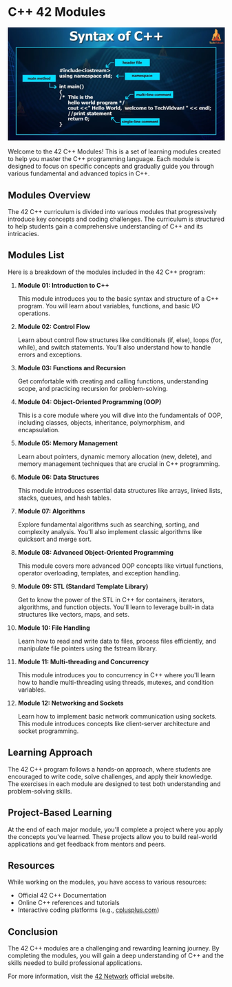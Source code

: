 <h1>C++ 42 Modules</h1>
<img src="./Capture.png" alt="c++_logo">
<p>Welcome to the 42 C++ Modules! This is a set of learning modules created to help you master the C++ programming language. Each module is designed to focus on specific concepts and gradually guide you through various fundamental and advanced topics in C++.</p>

<h2>Modules Overview</h2>
<p>The 42 C++ curriculum is divided into various modules that progressively introduce key concepts and coding challenges. The curriculum is structured to help students gain a comprehensive understanding of C++ and its intricacies.</p>

<h2>Modules List</h2>
<p>Here is a breakdown of the modules included in the 42 C++ program:</p>

<ol>
    <li><strong>Module 01: Introduction to C++</strong>
        <p>This module introduces you to the basic syntax and structure of a C++ program. You will learn about variables, functions, and basic I/O operations.</p>
    </li>
    <li><strong>Module 02: Control Flow</strong>
        <p>Learn about control flow structures like conditionals (if, else), loops (for, while), and switch statements. You'll also understand how to handle errors and exceptions.</p>
    </li>
    <li><strong>Module 03: Functions and Recursion</strong>
        <p>Get comfortable with creating and calling functions, understanding scope, and practicing recursion for problem-solving.</p>
    </li>
    <li><strong>Module 04: Object-Oriented Programming (OOP)</strong>
        <p>This is a core module where you will dive into the fundamentals of OOP, including classes, objects, inheritance, polymorphism, and encapsulation.</p>
    </li>
    <li><strong>Module 05: Memory Management</strong>
        <p>Learn about pointers, dynamic memory allocation (new, delete), and memory management techniques that are crucial in C++ programming.</p>
    </li>
    <li><strong>Module 06: Data Structures</strong>
        <p>This module introduces essential data structures like arrays, linked lists, stacks, queues, and hash tables.</p>
    </li>
    <li><strong>Module 07: Algorithms</strong>
        <p>Explore fundamental algorithms such as searching, sorting, and complexity analysis. You'll also implement classic algorithms like quicksort and merge sort.</p>
    </li>
    <li><strong>Module 08: Advanced Object-Oriented Programming</strong>
        <p>This module covers more advanced OOP concepts like virtual functions, operator overloading, templates, and exception handling.</p>
    </li>
    <li><strong>Module 09: STL (Standard Template Library)</strong>
        <p>Get to know the power of the STL in C++ for containers, iterators, algorithms, and function objects. You'll learn to leverage built-in data structures like vectors, maps, and sets.</p>
    </li>
    <li><strong>Module 10: File Handling</strong>
        <p>Learn how to read and write data to files, process files efficiently, and manipulate file pointers using the fstream library.</p>
    </li>
    <li><strong>Module 11: Multi-threading and Concurrency</strong>
        <p>This module introduces you to concurrency in C++ where you'll learn how to handle multi-threading using threads, mutexes, and condition variables.</p>
    </li>
    <li><strong>Module 12: Networking and Sockets</strong>
        <p>Learn how to implement basic network communication using sockets. This module introduces concepts like client-server architecture and socket programming.</p>
    </li>
</ol>

<h2>Learning Approach</h2>
<p>The 42 C++ program follows a hands-on approach, where students are encouraged to write code, solve challenges, and apply their knowledge. The exercises in each module are designed to test both understanding and problem-solving skills.</p>

<h2>Project-Based Learning</h2>
<p>At the end of each major module, you'll complete a project where you apply the concepts you've learned. These projects allow you to build real-world applications and get feedback from mentors and peers.</p>

<h2>Resources</h2>
<p>While working on the modules, you have access to various resources:</p>
<ul>
    <li>Official 42 C++ Documentation</li>
    <li>Online C++ references and tutorials</li>
    <li>Interactive coding platforms (e.g., <a href="https://www.cplusplus.com/" target="_blank">cplusplus.com</a>)</li>
</ul>

<h2>Conclusion</h2>
<p>The 42 C++ modules are a challenging and rewarding learning journey. By completing the modules, you will gain a deep understanding of C++ and the skills needed to build professional applications.</p>

<footer>
    <p>For more information, visit the <a href="https://www.42.fr/en/home" target="_blank">42 Network</a> official website.</p>
</footer>
